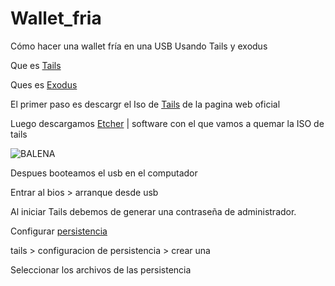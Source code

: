 # Wallet_fria
Cómo hacer una wallet fría en una USB Usando Tails y exodus


Que es [Tails](https://tails.boum.org/install/index.es.html) 

Ques es [Exodus](https://www.exodus.com/)


El primer paso es descargr el Iso de [Tails](https://tails.boum.org/install/index.es.html) de la pagina web oficial 

Luego descargamos [Etcher](https://www.balena.io/etcher/) | software con el que vamos a quemar la ISO de tails 

![BALENA](https://www.balena.io/static/steps-8006dca57323756b1b84fb9408742409.gif)

Despues booteamos el usb en el computador 

Entrar al bios > arranque  desde usb 

Al iniciar Tails debemos de generar una contraseña de administrador.

Configurar [persistencia]( https://tails.boum.org/install/clone/index.en.html#create-persistence)

tails > configuracion de persistencia > crear una

Seleccionar los archivos de las persistencia 

